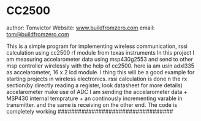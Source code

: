 # CC2500
author: Tomvictor
Website: www.buildfromzero.com
email: tom@buildfromzero.com

This is a simple program for implementing wireless communication, rssi calculation using cc2500 rf module from texas instruments
In this project I am measuring accelarometer data using msp430g2553 and send to other msp controller wirelessly with the help of cc2500.
here ia am usin adxl335 as accelarometer, 16 x 2 lcd module. I thing this will be a good example for starting projects in wireless
electronics. 
rssi calculation is done n the rx section(by directly reading a register, look datasheet for more details)
accelarometer make use of ADC
I am sending the accelarometer data + MSP430 internal temprature + an continously incrementing varable in transmitter.
and the same is receiving on the other end.
The code is completely working
##################################
